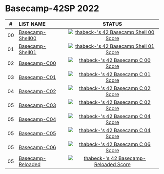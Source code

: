 # Basecamp-42SP 2022

|#	|LIST NAME	                                    |STATUS		
|:-:|:--								                            |:-:		  		
|00 |[Basecamp-Shell00](./Basecamp-Shell00)         |[![thabeck-'s 42 Basecamp Shell 00 Score](https://badge42.vercel.app/api/v2/cl2hoyg3r006009lf8tkpldta/project/2475515)](https://github.com/JaeSeoKim/badge42)     
|01 |[Basecamp-Shell01](./Basecamp-Shell01)         |[![thabeck-'s 42 Basecamp Shell 01 Score](https://badge42.vercel.app/api/v2/cl2hoyg3r006009lf8tkpldta/project/2480126)](https://github.com/JaeSeoKim/badge42)             
|02 |[Basecamp-C00](./Basecamp-C00)                 |[![thabeck-'s 42 Basecamp C 00 Score](https://badge42.vercel.app/api/v2/cl2hoyg3r006009lf8tkpldta/project/2480127)](https://github.com/JaeSeoKim/badge42)        
|03 |[Basecamp-C01](./Basecamp-C01)                 |[![thabeck-'s 42 Basecamp C 01 Score](https://badge42.vercel.app/api/v2/cl2hoyg3r006009lf8tkpldta/project/2488260)](https://github.com/JaeSeoKim/badge42)        
|04 |[Basecamp-C02](./Basecamp-C02)                 |[![thabeck-'s 42 Basecamp C 02 Score](https://badge42.vercel.app/api/v2/cl2hoyg3r006009lf8tkpldta/project/2497737)](https://github.com/JaeSeoKim/badge42)         
|05 |[Basecamp-C03](./Basecamp-C03)                 |[![thabeck-'s 42 Basecamp C 02 Score](https://badge42.vercel.app/api/v2/cl2hoyg3r006009lf8tkpldta/project/2497737)](https://github.com/JaeSeoKim/badge42)       
|05 |[Basecamp-C04](./Basecamp-C04)                 |[![thabeck-'s 42 Basecamp C 04 Score](https://badge42.vercel.app/api/v2/cl2hoyg3r006009lf8tkpldta/project/2501853)](https://github.com/JaeSeoKim/badge42) 
|05 |[Basecamp-C05](./Basecamp-C05)                 |[![thabeck-'s 42 Basecamp C 04 Score](https://badge42.vercel.app/api/v2/cl2hoyg3r006009lf8tkpldta/project/2501853)](https://github.com/JaeSeoKim/badge42)
|05 |[Basecamp-C06](./Basecamp-C06)                 |[![thabeck-'s 42 Basecamp C 06 Score](https://badge42.vercel.app/api/v2/cl2hoyg3r006009lf8tkpldta/project/2505760)](https://github.com/JaeSeoKim/badge42)  
|05 |[Basecamp-Reloaded](./Basecamp-Reloaded)       |[![thabeck-'s 42 Basecamp-Reloaded Score](https://badge42.vercel.app/api/v2/cl2hoyg3r006009lf8tkpldta/project/2541662)](https://github.com/JaeSeoKim/badge42) 
